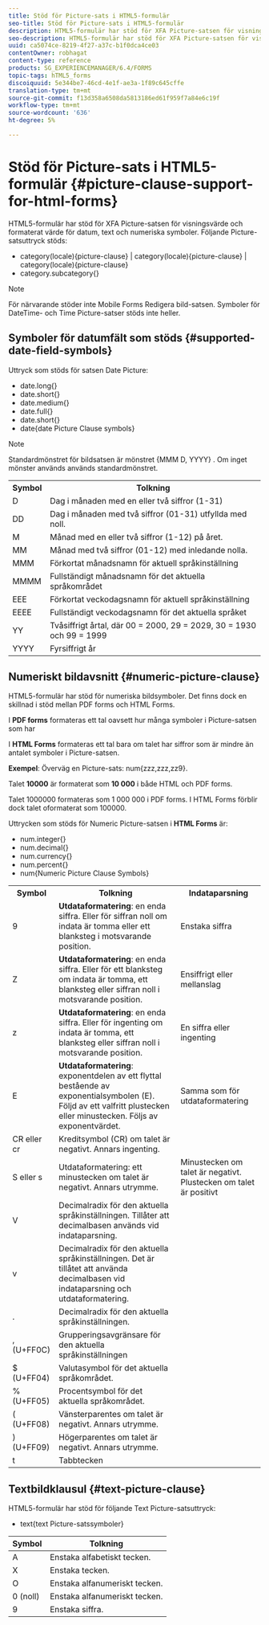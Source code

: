 ```yaml
---
title: Stöd för Picture-sats i HTML5-formulär
seo-title: Stöd för Picture-sats i HTML5-formulär
description: HTML5-formulär har stöd för XFA Picture-satsen för visningsvärde och formaterat värde för datum, text och numeriska symboler.
seo-description: HTML5-formulär har stöd för XFA Picture-satsen för visningsvärde och formaterat värde för datum, text och numeriska symboler.
uuid: ca5074ce-8219-4f27-a37c-b1f0dca4ce03
contentOwner: robhagat
content-type: reference
products: SG_EXPERIENCEMANAGER/6.4/FORMS
topic-tags: hTML5_forms
discoiquuid: 5e344be7-46cd-4e1f-ae3a-1f89c645cffe
translation-type: tm+mt
source-git-commit: f13d358a6508da5813186ed61f959f7a84e6c19f
workflow-type: tm+mt
source-wordcount: '636'
ht-degree: 5%

---
```



# Stöd för Picture-sats i HTML5-formulär {#picture-clause-support-for-html-forms}

HTML5-formulär har stöd för XFA Picture-satsen för visningsvärde och formaterat värde för datum, text och numeriska symboler. Följande Picture-satsuttryck stöds:

* category(locale){picture-clause} | category(locale){picture-clause} | category(locale){picture-clause}
* category.subcategory{}

>[!NOTE]
>
>För närvarande stöder inte Mobile Forms Redigera bild-satsen. Symboler för DateTime- och Time Picture-satser stöds inte heller.

## Symboler för datumfält som stöds {#supported-date-field-symbols}

Uttryck som stöds för satsen Date Picture:

* date.long{}
* date.short{}
* date.medium{}
* date.full{}
* date.short{}
* date{date Picture Clause symbols}

>[!NOTE]
>
>Standardmönstret för bildsatsen är mönstret {MMM D, YYYY} . Om inget mönster används används standardmönstret.

<table> 
 <tbody>
  <tr>
   <th><strong>Symbol</strong></th> 
   <th>Tolkning</th> 
  </tr>
  <tr>
   <td>D</td> 
   <td>Dag i månaden med en eller två siffror (1-31)</td> 
  </tr>
  <tr>
   <td>DD</td> 
   <td>Dag i månaden med två siffror (01-31) utfyllda med noll.<br /> </td> 
  </tr>
  <tr>
   <td>M</td> 
   <td>Månad med en eller två siffror (1-12) på året.<br /> </td> 
  </tr>
  <tr>
   <td>MM</td> 
   <td>Månad med två siffror (01-12) med inledande nolla.<br /> </td> 
  </tr>
  <tr>
   <td>MMM</td> 
   <td>Förkortat månadsnamn för aktuell språkinställning<br /> </td> 
  </tr>
  <tr>
   <td>MMMM</td> 
   <td>Fullständigt månadsnamn för det aktuella språkområdet<br /> </td> 
  </tr>
  <tr>
   <td>EEE</td> 
   <td>Förkortat veckodagsnamn för aktuell språkinställning<br /> </td> 
  </tr>
  <tr>
   <td>EEEE</td> 
   <td>Fullständigt veckodagsnamn för det aktuella språket<br /> </td> 
  </tr>
  <tr>
   <td>YY</td> 
   <td>Tvåsiffrigt årtal, där 00 = 2000, 29 = 2029, 30 = 1930 och 99 = 1999<br /> </td> 
  </tr>
  <tr>
   <td>YYYY</td> 
   <td>Fyrsiffrigt år<br /> </td> 
  </tr>
 </tbody>
</table>

## Numeriskt bildavsnitt {#numeric-picture-clause}

HTML5-formulär har stöd för numeriska bildsymboler. Det finns dock en skillnad i stöd mellan PDF forms och HTML Forms.

I **PDF forms** formateras ett tal oavsett hur många symboler i Picture-satsen som har

I **HTML Forms** formateras ett tal bara om talet har siffror som är mindre än antalet symboler i Picture-satsen.

**Exempel**: Överväg en Picture-sats: num{zzz,zzz,zz9}.

Talet **10000** är formaterat som **10 000** i både HTML och PDF forms.

Talet 1000000 formateras som 1 000 000 i PDF forms. I HTML Forms förblir dock talet oformaterat som 100000.

Uttrycken som stöds för Numeric Picture-satsen i **HTML Forms** är:

* num.integer{}
* num.decimal{}
* num.currency{}
* num.percent{}
* num{Numeric Picture Clause Symbols}

<table> 
 <tbody>
  <tr>
   <th><strong>Symbol</strong></th> 
   <th><strong>Tolkning</strong></th> 
   <th>Indataparsning</th> 
  </tr>
  <tr>
   <td>9</td> 
   <td><strong>Utdataformatering</strong>: en enda siffra. Eller för siffran noll om indata är tomma eller ett blanksteg i motsvarande position.<br /> </td> 
   <td>Enstaka siffra</td> 
  </tr>
  <tr>
   <td>Z</td> 
   <td><strong>Utdataformatering</strong>: en enda siffra. Eller för ett blanksteg om indata är tomma, ett blanksteg eller siffran noll i motsvarande position.<br /> </td> 
   <td>Ensiffrigt eller mellanslag</td> 
  </tr>
  <tr>
   <td>z</td> 
   <td><strong>Utdataformatering</strong>: en enda siffra. Eller för ingenting om indata är tomma, ett blanksteg eller siffran noll i motsvarande position.<br /> </td> 
   <td>En siffra eller ingenting</td> 
  </tr>
  <tr>
   <td>E</td> 
   <td><strong>Utdataformatering</strong>: exponentdelen av ett flyttal bestående av exponentialsymbolen (E). Följd av ett valfritt plustecken eller minustecken. Följs av exponentvärdet.<br /> </td> 
   <td>Samma som för utdataformatering</td> 
  </tr>
  <tr>
   <td>CR eller cr<br /> </td> 
   <td>Kreditsymbol (CR) om talet är negativt. Annars ingenting.</td> 
   <td><br type="_moz" /> </td> 
  </tr>
  <tr>
   <td>S eller s<br /> </td> 
   <td>Utdataformatering: ett minustecken om talet är negativt. Annars utrymme.<br /> </td> 
   <td>Minustecken om talet är negativt. Plustecken om talet är positivt</td> 
  </tr>
  <tr>
   <td>V</td> 
   <td>Decimalradix för den aktuella språkinställningen. Tillåter att decimalbasen används vid indataparsning.</td> 
   <td><br type="_moz" /> </td> 
  </tr>
  <tr>
   <td>v</td> 
   <td>Decimalradix för den aktuella språkinställningen. Det är tillåtet att använda decimalbasen vid indataparsning och utdataformatering.</td> 
   <td><br type="_moz" /> </td> 
  </tr>
  <tr>
   <td>.</td> 
   <td>Decimalradix för den aktuella språkinställningen.</td> 
   <td><br type="_moz" /> </td> 
  </tr>
  <tr>
   <td>, (U+FF0C)</td> 
   <td>Grupperingsavgränsare för den aktuella språkinställningen</td> 
   <td><br type="_moz" /> </td> 
  </tr>
  <tr>
   <td>$ (U+FF04)</td> 
   <td>Valutasymbol för det aktuella språkområdet.</td> 
   <td><br type="_moz" /> </td> 
  </tr>
  <tr>
   <td>% (U+FF05)</td> 
   <td>Procentsymbol för det aktuella språkområdet.</td> 
   <td><br type="_moz" /> </td> 
  </tr>
  <tr>
   <td>( (U+FF08)</td> 
   <td>Vänsterparentes om talet är negativt. Annars utrymme.</td> 
   <td><br type="_moz" /> </td> 
  </tr>
  <tr>
   <td>) (U+FF09)</td> 
   <td>Högerparentes om talet är negativt. Annars utrymme.</td> 
   <td><br type="_moz" /> </td> 
  </tr>
  <tr>
   <td>t</td> 
   <td>Tabbtecken</td> 
   <td><br type="_moz" /> </td> 
  </tr>
 </tbody>
</table>

## Textbildklausul {#text-picture-clause}

HTML5-formulär har stöd för följande Text Picture-satsuttryck:

* text{text Picture-satssymboler}

| **Symbol** | **Tolkning** |
|---|---|
| A | Enstaka alfabetiskt tecken. |
| X | Enstaka tecken. |
| O | Enstaka alfanumeriskt tecken. |
| 0 (noll) | Enstaka alfanumeriskt tecken. |
| 9 | Enstaka siffra. |

